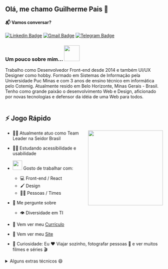 ## Olá, me chamo Guilherme Pais 🚀

#### 📬 Vamos conversar?
[![Linkedin Badge](https://img.shields.io/badge/LinkedIn-0077B5?style=for-the-badge&logo=linkedin&logoColor=white&link=https://www.linkedin.com/in/guilhermepais/)](https://www.linkedin.com/in/guilhermepais)
[![Gmail Badge](https://img.shields.io/badge/Gmail-D14836?style=for-the-badge&logo=gmail&logoColor=white&link=mailto:guilhermepais2013@gmail.com)](mailto:guilhermepais2013@gmail.com)
[![Telegram Badge](https://img.shields.io/badge/Telegram-2CA5E0?style=for-the-badge&logo=telegram&logoColor=white&link=https://t.me/guilhermerodpais)](https://t.me/guilhermerodpais)

### Um pouco sobre mim...  <img src="https://media.giphy.com/media/hhut7D136GMQU/giphy.gif" width="50"> 
Trabalho como Desenvolvedor Front-end desde 2014 e também UI/UX Designer como hobby. Formado em Sistemas de Informação pela Universidade Puc Minas e com 3 anos de ensino técnico em informática pelo Cotemig. Atualmente resido em Belo Horizonte, Minas Gerais - Brasil. Tenho como grande paixão o desenvolvimento Web e Design, aficionado por novas tecnologias e defensor da idéia de uma Web para todos.<br/><br/>




## ⚡️ Jogo Rápido

<img width="239" height="239" src="https://guilhermerodpais.github.io/guilhermerodpais/images/about-images/avatar.png" align=right>

- 🧑‍💼 Atualmente atuo como Team Leader na Seidor Brasil
- 🧑‍🚀 Estudando acessibilidade e usabilidade

- <img src="https://media.giphy.com/media/WUlplcMpOCEmTGBtBW/giphy.gif" width="30">  Gosto de trabalhar com:
  - 💻 Front-end / React
  - 🖌️ Design
  - 👯‍♂️ Pessoas / Times
- 💬 Me pergunte sobre
  - 👁️ Diversidade em TI
- 📙 Vem ver meu [Currículo](https://guilhermerodpais.github.io/guilhermerodpais/images/about-images/Curriculo2020.pdf)
- 🔗 Vem ver meu [Site](https://guilhermerodpais.github.io/guilhermerodpais)
- 🎉 Curiosidade: Eu ❤️ Viajar sozinho, fotografar pessoas 📸 e ver muitos filmes e séries 🎬



<details>
  <summary>Alguns extras técnicos 😄</summary>

### ⚙️ Some Tool and Tech I use
<code><img height="30" src="https://img.shields.io/badge/React-20232A?style=for-the-badge&logo=react&logoColor=61DAFB"></code>
<code><img height="30" src="https://img.shields.io/badge/React_Native-20232A?style=for-the-badge&logo=react&logoColor=61DAFB"></code>
<code><img height="30" src="https://img.shields.io/badge/Sass-CC6699?style=for-the-badge&logo=sass&logoColor=white"></code>
<code><img height="30" src="https://img.shields.io/badge/styled--components-DB7093?style=for-the-badge&logo=styled-components&logoColor=white"></code>
<code><img height="30" src="https://img.shields.io/badge/Redux-593D88?style=for-the-badge&logo=redux&logoColor=white"></code>
<code><img height="30" src="https://img.shields.io/badge/React_Router-CA4245?style=for-the-badge&logo=react-router&logoColor=white"></code>
<code><img height="30" src="https://img.shields.io/badge/jQuery-0769AD?style=for-the-badge&logo=jquery&logoColor=white"></code>
<code><img height="30" src="https://img.shields.io/badge/Bootstrap-563D7C?style=for-the-badge&logo=bootstrap&logoColor=white"></code>
<code><img height="30" src="https://img.shields.io/badge/Figma-F24E1E?style=for-the-badge&logo=figma&logoColor=white"></code>
<code><img height="30" src="https://img.shields.io/badge/Wordpress-21759B?style=for-the-badge&logo=wordpress&logoColor=white"></code>
<code><img height="30" src="https://img.shields.io/badge/HTML5-E34F26?style=for-the-badge&logo=html5&logoColor=white"></code>
<code><img height="30" src="https://img.shields.io/badge/JavaScript-F7DF1E?style=for-the-badge&logo=javascript&logoColor=black"></code>
<code><img height="30" src="https://img.shields.io/badge/TypeScript-007ACC?style=for-the-badge&logo=typescript&logoColor=white"></code>
<code><img height="30" src="https://img.shields.io/badge/C%23-239120?style=for-the-badge&logo=c-sharp&logoColor=white"></code>
<code><img height="30" src="https://img.shields.io/badge/PHP-777BB4?style=for-the-badge&logo=php&logoColor=white"></code>
<code><img height="30" src="https://img.shields.io/badge/MySQL-00000F?style=for-the-badge&logo=mysql&logoColor=white"></code>
</details>

